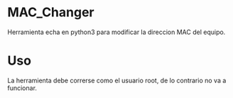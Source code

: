 # MAC_Changer
Herramienta echa en python3 para modificar la direccion MAC del equipo.

# Uso

La herramienta debe correrse como el usuario root, de lo contrario no va a funcionar.
